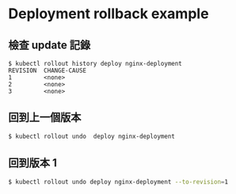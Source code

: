 # Deployment rollback example

## 檢查 update 記錄

```sh
$ kubectl rollout history deploy nginx-deployment 
REVISION  CHANGE-CAUSE
1         <none>
2         <none>
3         <none>
```

## 回到上一個版本

```sh
$ kubectl rollout undo  deploy nginx-deployment
```

## 回到版本 1 
```sh
$ kubectl rollout undo deploy nginx-deployment --to-revision=1
```